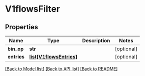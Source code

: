 # V1flowsFilter

## Properties
Name | Type | Description | Notes
------------ | ------------- | ------------- | -------------
**bin_op** | **str** |  | [optional] 
**entries** | [**list[V1flowsEntries]**](V1flowsEntries.md) |  | [optional] 

[[Back to Model list]](../README.md#documentation-for-models) [[Back to API list]](../README.md#documentation-for-api-endpoints) [[Back to README]](../README.md)

